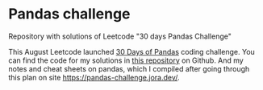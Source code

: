 # Pandas challenge

Repository with solutions of Leetcode "30 days Pandas Challenge"

This August Leetcode launched [30 Days of Pandas](https://leetcode.com/studyplan/30-days-of-pandas/) coding challenge.
You can find the code for my solutions in [this repository](https://github.com/dyadyaJora/pandas_challenge) on Github.
And my notes and cheat sheets on pandas, which I compiled after going through this plan on site https://pandas-challenge.jora.dev/.
